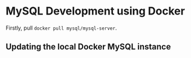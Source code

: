 # MySQL Development using Docker

Firstly, pull `docker pull mysql/mysql-server`.

## Updating the local Docker MySQL instance

